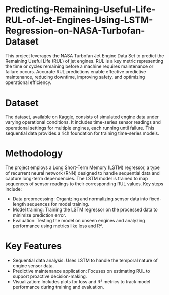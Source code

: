 # Predicting-Remaining-Useful-Life-RUL-of-Jet-Engines-Using-LSTM-Regression-on-NASA-Turbofan-Dataset

This project leverages the NASA Turbofan Jet Engine Data Set to predict the Remaining Useful Life (RUL) of jet engines. RUL is a key metric representing the time or cycles remaining before a machine requires maintenance or failure occurs. Accurate RUL predictions enable effective predictive maintenance, reducing downtime, improving safety, and optimizing operational efficiency.

# Dataset
The dataset, available on Kaggle, consists of simulated engine data under varying operational conditions. It includes time-series sensor readings and operational settings for multiple engines, each running until failure. This sequential data provides a rich foundation for training time-series models.

# Methodology
The project employs a Long Short-Term Memory (LSTM) regressor, a type of recurrent neural network (RNN) designed to handle sequential data and capture long-term dependencies. The LSTM model is trained to map sequences of sensor readings to their corresponding RUL values. Key steps include:

- Data preprocessing: Organizing and normalizing sensor data into fixed-length sequences for model training.
- Model training: Training the LSTM regressor on the processed data to minimize prediction error.
- Evaluation: Testing the model on unseen engines and analyzing performance using metrics like loss and R².

# Key Features
- Sequential data analysis: Uses LSTM to handle the temporal nature of engine sensor data.
- Predictive maintenance application: Focuses on estimating RUL to support proactive decision-making.
- Visualization: Includes plots for loss and R² metrics to track model performance during training and evaluation.


